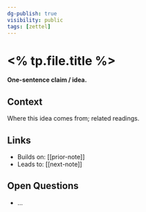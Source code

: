 ```yaml
---
dg-publish: true
visibility: public
tags: [zettel]
---
```


# <% tp.file.title %>

**One-sentence claim / idea.**

## Context
Where this idea comes from; related readings.

## Links
- Builds on: [[prior-note]]
- Leads to: [[next-note]]

## Open Questions
- …
